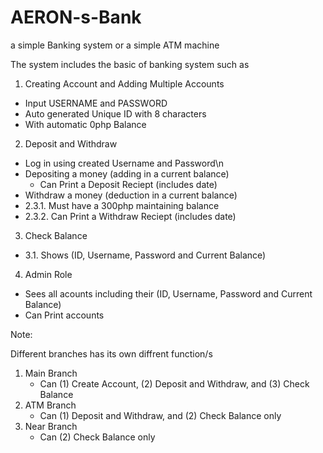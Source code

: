 # AERON-s-Bank
a simple Banking system or a simple ATM machine

The system includes the basic of banking system such as

1. Creating Account and Adding Multiple Accounts
- Input USERNAME and PASSWORD
- Auto generated Unique ID with 8 characters
- With automatic 0php Balance
2. Deposit and Withdraw
- Log in using created Username and Password\n
- Depositing a money (adding in a current balance)
  - Can Print a Deposit Reciept (includes date)
 - Withdraw a money (deduction in a current balance)
  - 2.3.1. Must have a 300php maintaining balance
  - 2.3.2. Can Print a Withdraw Reciept (includes date)
3. Check Balance
- 3.1. Shows (ID, Username, Password and Current Balance)
4. Admin Role
- Sees all acounts including their (ID, Username, Password and Current Balance)
- Can Print accounts

Note:

Different branches has its own diffrent function/s

1. Main Branch 
   - Can (1) Create Account, (2) Deposit and Withdraw, and (3) Check Balance
2. ATM Branch
   - Can (1) Deposit and Withdraw, and (2) Check Balance only
3. Near Branch
   - Can (2) Check Balance only
   


